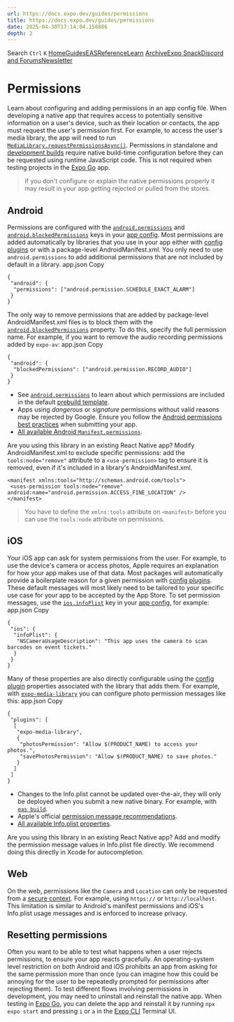 ```yaml
---
url: https://docs.expo.dev/guides/permissions
title: https://docs.expo.dev/guides/permissions
date: 2025-04-30T17:14:04.158886
depth: 2
---
```


Search
`Ctrl` `K`
[Home](https://docs.expo.dev/)[Guides](https://docs.expo.dev/guides/overview)[EAS](https://docs.expo.dev/eas)[Reference](https://docs.expo.dev/versions/latest)[Learn](https://docs.expo.dev/tutorial/overview)
[Archive](https://docs.expo.dev/archive)[Expo Snack](https://snack.expo.dev)[Discord and Forums](https://chat.expo.dev)[Newsletter](https://expo.dev/mailing-list/signup)
# Permissions
Learn about configuring and adding permissions in an app config file.
When developing a native app that requires access to potentially sensitive information on a user's device, such as their location or contacts, the app must request the user's permission first. For example, to access the user's media library, the app will need to run [`MediaLibrary.requestPermissionsAsync()`](https://docs.expo.dev/versions/latest/sdk/media-library#medialibraryrequestpermissionsasync).
Permissions in standalone and [development builds](https://docs.expo.dev/develop/development-builds/introduction) require native build-time configuration before they can be requested using runtime JavaScript code. This is not required when testing projects in the [Expo Go](https://expo.dev/go) app.
> If you don't configure or explain the native permissions properly it may result in your app getting rejected or pulled from the stores.
## Android
Permissions are configured with the [`android.permissions`](https://docs.expo.dev/versions/latest/config/app#permissions) and [`android.blockedPermissions`](https://docs.expo.dev/versions/latest/config/app#blockedpermissions) keys in your [app config](https://docs.expo.dev/workflow/configuration).
Most permissions are added automatically by libraries that you use in your app either with [config plugins](https://docs.expo.dev/config-plugins/plugins-and-mods#create-a-plugin) or with a package-level AndroidManifest.xml. You only need to use `android.permissions` to add additional permissions that are not included by default in a library.
app.json
Copy
```
{
 "android": {
  "permissions": ["android.permission.SCHEDULE_EXACT_ALARM"]
 }
}

```

The only way to remove permissions that are added by package-level AndroidManifest.xml files is to block them with the [`android.blockedPermissions`](https://docs.expo.dev/versions/latest/config/app#blockedpermissions) property. To do this, specify the full permission name. For example, if you want to remove the audio recording permissions added by `expo-av`:
app.json
Copy
```
{
 "android": {
  "blockedPermissions": ["android.permission.RECORD_AUDIO"]
 }
}

```

  * See [`android.permissions`](https://docs.expo.dev/versions/latest/config/app#permissions) to learn about which permissions are included in the default [prebuild template](https://docs.expo.dev/workflow/prebuild#templates).
  * Apps using _dangerous_ or _signature_ permissions without valid reasons may be rejected by Google. Ensure you follow the [Android permissions best practices](https://developer.android.com/training/permissions/usage-notes) when submitting your app.
  * [All available Android `Manifest.permissions`](https://developer.android.com/reference/android/Manifest.permission).

Are you using this library in an existing React Native app?
Modify AndroidManifest.xml to exclude specific permissions: add the `tools:node="remove"` attribute to a `<use-permission>` tag to ensure it is removed, even if it's included in a library's AndroidManifest.xml.
```
<manifest xmlns:tools="http://schemas.android.com/tools">
 <uses-permission tools:node="remove" android:name="android.permission.ACCESS_FINE_LOCATION" />
</manifest>

```

> You have to define the `xmlns:tools` attribute on `<manifest>` before you can use the `tools:node` attribute on permissions.
## iOS
Your iOS app can ask for system permissions from the user. For example, to use the device's camera or access photos, Apple requires an explanation for how your app makes use of that data. Most packages will automatically provide a boilerplate reason for a given permission with [config plugins](https://docs.expo.dev/config-plugins/introduction). These default messages will most likely need to be tailored to your specific use case for your app to be accepted by the App Store.
To set permission messages, use the [`ios.infoPlist`](https://docs.expo.dev/versions/latest/config/app#infoplist) key in your [app config](https://docs.expo.dev/workflow/configuration), for example:
app.json
Copy
```
{
 "ios": {
  "infoPlist": {
   "NSCameraUsageDescription": "This app uses the camera to scan barcodes on event tickets."
  }
 }
}

```

Many of these properties are also directly configurable using the [config plugin](https://docs.expo.dev/config-plugins/introduction) properties associated with the library that adds them. For example, with [`expo-media-library`](https://docs.expo.dev/versions/latest/sdk/media-library) you can configure photo permission messages like this:
app.json
Copy
```
{
 "plugins": [
  [
   "expo-media-library",
   {
    "photosPermission": "Allow $(PRODUCT_NAME) to access your photos.",
    "savePhotosPermission": "Allow $(PRODUCT_NAME) to save photos."
   }
  ]
 ]
}

```

  * Changes to the Info.plist cannot be updated over-the-air, they will only be deployed when you submit a new native binary. For example, with [`eas build`](https://docs.expo.dev/build/introduction).
  * Apple's official [permission message recommendations](https://developer.apple.com/design/human-interface-guidelines/privacy#Requesting-permission).
  * [All available Info.plist properties](https://developer.apple.com/library/archive/documentation/General/Reference/InfoPlistKeyReference/Articles/CocoaKeys.html).

Are you using this library in an existing React Native app?
Add and modify the permission message values in Info.plist file directly. We recommend doing this directly in Xcode for autocompletion.
## Web
On the web, permissions like the `Camera` and `Location` can only be requested from a [secure context](https://developer.mozilla.org/en-US/docs/Web/Security/Secure_Contexts#When_is_a_context_considered_secure). For example, using `https://` or `http://localhost`. This limitation is similar to Android's manifest permissions and iOS's Info.plist usage messages and is enforced to increase privacy.
## Resetting permissions
Often you want to be able to test what happens when a user rejects permissions, to ensure your app reacts gracefully. An operating-system level restriction on both Android and iOS prohibits an app from asking for the same permission more than once (you can imagine how this could be annoying for the user to be repeatedly prompted for permissions after rejecting them). To test different flows involving permissions in development, you may need to uninstall and reinstall the native app.
When testing in [Expo Go](https://expo.dev/go), you can delete the app and reinstall it by running `npx expo start` and pressing `i` or `a` in the [Expo CLI](https://docs.expo.dev/more/expo-cli) Terminal UI.

